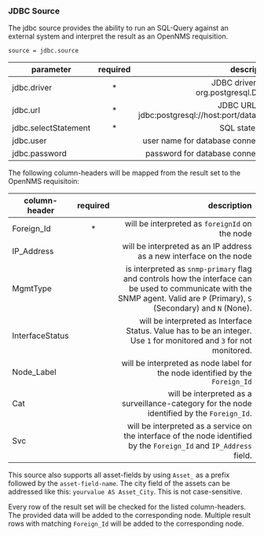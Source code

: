 ### JDBC Source
The jdbc source provides the ability to run an SQL-Query against an external system and interpret the result as an OpenNMS requisition.

    source = jdbc.source

| parameter            | required | description                     |
|----------------------|:--------:|--------------------------------:|
| jdbc.driver          | * |JDBC driver, e.g. org.postgresql.Driver|
| jdbc.url             | * |JDBC URL, e.g. jdbc:postgresql://host:port/database|
| jdbc.selectStatement | * |SQL statement |
| jdbc.user            |   |user name for database connection |
| jdbc.password        |   |password for database connection |

The following column-headers will be mapped from the result set to the OpenNMS requisitoin:

| column-header    | required | description                        |
|------------------|:--------:|-----------------------------------:|
| Foreign_Id       | * | will be interpreted as `foreignId` on the node |
| IP_Address       |   | will be interpreted as an IP address as a new interface on the node |
| MgmtType         |   | is interpreted as `snmp-primary` flag and controls how the interface can be used to communicate with the SNMP agent. Valid are `P` (Primary), `S` (Secondary) and `N` (None). |
| InterfaceStatus  |   | will be interpreted as Interface Status. Value has to be an integer. Use `1` for monitored and `3` for not monitored. |
| Node_Label       |   | will be interpreted as node label for the node identified by the `Foreign_Id`|
| Cat              |   | will be interpreted as a surveillance-category for the node identified by the `Foreign_Id`.
| Svc              |   | will be interpreted as a service on the interface of the node identified by the `Foreign_Id` and `IP_Address` field.|

This source also supports all asset-fields by using `Asset_` as a prefix followed by the `asset-field-name`. The city field of the assets can be addressed like this: `yourvalue AS Asset_City`. This is not case-sensitive.

Every row of the result set will be checked for the listed column-headers. The provided data will be added to the corresponding node. Multiple result rows with matching `Foreign_Id` will be added to the corresponding node.
